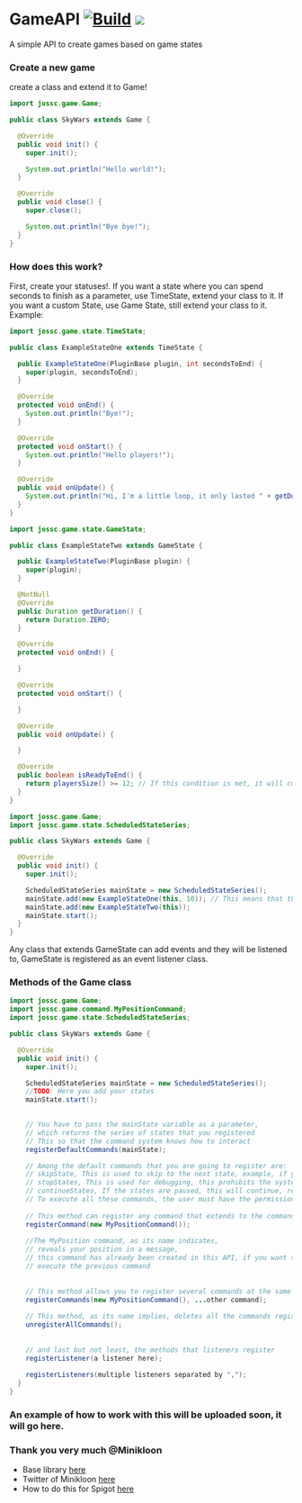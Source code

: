 # GameAPI [![Build](https://github.com/Josscoder/GameAPI/actions/workflows/build.yml/badge.svg)](https://github.com/Josscoder/GameAPI/actions/workflows/build.yml) [![](https://jitpack.io/v/Josscoder/GameAPI.svg)](https://jitpack.io/#Josscoder/GameAPI)


A simple API to create games based on game states

### Create a new game

create a class and extend it to Game!

```java
import jossc.game.Game;

public class SkyWars extends Game {

  @Override
  public void init() {
    super.init();

    System.out.println("Hello world!");
  }

  @Override
  public void close() {
    super.close();

    System.out.println("Bye bye!");
  }
}
```

### How does this work?

First, create your statuses!. If you want a state where you can spend seconds to finish as a parameter, use TimeState, extend your class to it. If you want a custom State, use Game State, still extend your class to it. Example:

```java
import jossc.game.state.TimeState;

public class ExampleStateOne extends TimeState {

  public ExampleStateOne(PluginBase plugin, int secondsToEnd) {
    super(plugin, secondsToEnd);
  }

  @Override
  protected void onEnd() {
    System.out.println("Bye!");
  }

  @Override
  protected void onStart() {
    System.out.println("Hello players!");
  }

  @Override
  public void onUpdate() {
    System.out.println("Hi, I'm a little loop, it only lasted " + getDuration() + " seconds longer!");
  }
}
```

```java
import jossc.game.state.GameState;

public class ExampleStateTwo extends GameState {

  public ExampleStateTwo(PluginBase plugin) {
    super(plugin);
  }

  @NotNull
  @Override
  public Duration getDuration() {
    return Duration.ZERO; 
  }

  @Override
  protected void onEnd() {

  }

  @Override
  protected void onStart() {

  }

  @Override
  public void onUpdate() {

  }

  @Override
  public boolean isReadyToEnd() {
    return playersSize() >= 12; // If this condition is met, it will continue with the next state (worth the redundancy)
  }
}
```

```java
import jossc.game.Game;
import jossc.game.state.ScheduledStateSeries;

public class SkyWars extends Game {

  @Override
  public void init() {
    super.init();

    ScheduledStateSeries mainState = new ScheduledStateSeries();
    mainState.add(new ExampleStateOne(this, 10)); // This means that this state, after starting, only lasts 10 seconds.
    mainState.add(new ExampleStateTwo(this));
    mainState.start();
  }
}
```

Any class that extends GameState can add events and they will be listened to, GameState is registered as an event listener class.

### Methods of the Game class

```java
import jossc.game.Game;
import jossc.game.command.MyPositionCommand;
import jossc.game.state.ScheduledStateSeries;

public class SkyWars extends Game {

  @Override
  public void init() {
    super.init();

    ScheduledStateSeries mainState = new ScheduledStateSeries();
    //TODO: Here you add your states
    mainState.start();
    

    // You have to pass the mainState variable as a parameter,
    // which returns the series of states that you registered
    // This so that the command system knows how to interact
    registerDefaultCommands(mainState);

    // Among the default commands that you are going to register are:
    // skipState, This is used to skip to the next state, example, if you are in the "Preparing Game" state you want to skip, it will continue to the next state in the order as you registered them.
    // stopStates, This is used for debugging, this prohibits the system from continuing with the states and staying frozen in the current state.
    // continueStates, If the states are paused, this will continue, remove the system freeze.
    // To execute all these commands, the user must have the permission "minigame.admin.permission"
    
    // This method can register any command that extends to the command class of nukkit
    registerCommand(new MyPositionCommand());
    
    //The MyPosition command, as its name indicates,
    // reveals your position in a message,
    // this command has already been created in this API, if you want to register it,
    // execute the previous command
    
    
    // This method allows you to register several commands at the same time, all separated by the symbol ","
    registerCommands(new MyPositionCommand(), ...other command);
    
    // This method, as its name implies, deletes all the commands registered so far.
    unregisterAllCommands();
    
    
    // and last but not least, the methods that listeners register
    registerListener(a listener here);
    
    registerListeners(multiple listeners separated by ",");
  }
}
```

### An example of how to work with this will be uploaded soon, it will go here.

### Thank you very much @Minikloon

- Base library [here](https://github.com/Minikloon/FSMgasm)
- Twitter of Minikloon [here](https://twitter.com/Minikloon)
- How to do this for Spigot [here](https://www.spigotmc.org/threads/organizing-your-minigame-code-using-fsmgasm.235786/)